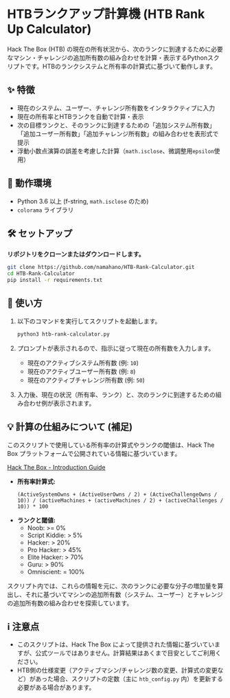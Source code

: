 # HTBランクアップ計算機 (HTB Rank Up Calculator)

Hack The Box (HTB) の現在の所有状況から、次のランクに到達するために必要なマシン・チャレンジの追加所有数の組み合わせを計算・表示するPythonスクリプトです。HTBのランクシステムと所有率の計算式に基づいて動作します。

## ✨ 特徴

* 現在のシステム、ユーザー、チャレンジ所有数をインタラクティブに入力
* 現在の所有率とHTBランクを自動で計算・表示
* 次の目標ランクと、そのランクに到達するための「追加システム所有数」「追加ユーザー所有数」「追加チャレンジ所有数」の組み合わせを表形式で提示
* 浮動小数点演算の誤差を考慮した計算（`math.isclose`、微調整用`epsilon`使用）

## 📝 動作環境

* Python 3.6 以上 (f-string, `math.isclose` のため)
* `colorama` ライブラリ

## 🛠️ セットアップ

 **リポジトリをクローンまたはダウンロードします。**

```bash
git clone https://github.com/namahano/HTB-Rank-Calculator.git
cd HTB-Rank-Calculator
pip install -r requirements.txt
```

## 🚀 使い方

1.  以下のコマンドを実行してスクリプトを起動します。
    ```bash
    python3 htb-rank-calculator.py
    ```

2.  プロンプトが表示されるので、指示に従って現在の所有数を入力します。
    * 現在のアクティブシステム所有数 (例: `10`)
    * 現在のアクティブユーザー所有数 (例: `8`)
    * 現在のアクティブチャレンジ所有数 (例: `50`)

3.  入力後、現在の状況（所有率、ランク）と、次のランクに到達するための組み合わせ例が表示されます。

## 💡 計算の仕組みについて (補足)

このスクリプトで使用している所有率の計算式やランクの閾値は、Hack The Box プラットフォームで公開されている情報に基づいています。

[Hack The Box - Introduction Guide](https://help.hackthebox.com/en/articles/5185158-introduction-to-hack-the-box)

* **所有率計算式:**
    ```
    (ActiveSystemOwns + (ActiveUserOwns / 2) + (ActiveChallengeOwns / 10)) / (activeMachines + (activeMachines / 2) + (activeChallenges / 10)) * 100
    ```
* **ランクと閾値:**
    * Noob: >= 0%
    * Script Kiddie: > 5%
    * Hacker: > 20%
    * Pro Hacker: > 45%
    * Elite Hacker: > 70%
    * Guru: > 90%
    * Omniscient: = 100%

スクリプト内では、これらの情報を元に、次のランクに必要な分子の増加量を算出し、それに基づいてマシンの追加所有数（システム、ユーザー）とチャレンジの追加所有数の組み合わせを探索しています。

## ℹ️ 注意点

* このスクリプトは、Hack The Box によって提供された情報に基づいていますが、公式ツールではありません。計算結果はあくまで目安としてご利用ください。
* HTB側の仕様変更（アクティブマシン/チャレンジ数の変更、計算式の変更など）があった場合、スクリプトの定数（主に `htb_config.py` 内）を更新する必要がある場合があります。
